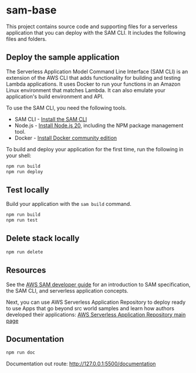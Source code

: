 # sam-base

This project contains source code and supporting files for a serverless application that you can deploy with the SAM CLI. It includes the following files and folders.


## Deploy the sample application

The Serverless Application Model Command Line Interface (SAM CLI) is an extension of the AWS CLI that adds functionality for building and testing Lambda applications. It uses Docker to run your functions in an Amazon Linux environment that matches Lambda. It can also emulate your application's build environment and API.

To use the SAM CLI, you need the following tools.

* SAM CLI - [Install the SAM CLI](https://docs.aws.amazon.com/serverless-application-model/latest/developerguide/serverless-sam-cli-install.html)
* Node.js - [Install Node.js 20](https://nodejs.org/en/), including the NPM package management tool.
* Docker - [Install Docker community edition](https://hub.docker.com/search/?type=edition&offering=community)

To build and deploy your application for the first time, run the following in your shell:

```bash
npm run build
npm run deploy
```



## Test locally

Build your application with the `sam build` command.

```bash
npm run build
npm run test
```

## Delete stack locally
```bash
npm run delete
```


## Resources

See the [AWS SAM developer guide](https://docs.aws.amazon.com/serverless-application-model/latest/developerguide/what-is-sam.html) for an introduction to SAM specification, the SAM CLI, and serverless application concepts.

Next, you can use AWS Serverless Application Repository to deploy ready to use Apps that go beyond src world samples and learn how authors developed their applications: [AWS Serverless Application Repository main page](https://aws.amazon.com/serverless/serverlessrepo/)


## Documentation

```bash
npm run doc
```

Documentation out route: http://127.0.0.1:5500/documentation